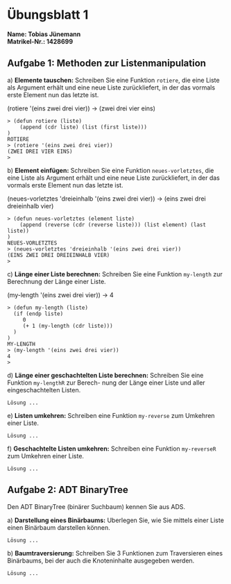 # Übungsblatt 1

**Name:			Tobias Jünemann**  
**Matrikel-Nr.:	1428699**  


## Aufgabe 1: Methoden zur Listenmanipulation

a) **Elemente tauschen:** Schreiben Sie eine Funktion `rotiere`, die eine Liste als Argument erhält und eine
neue Liste zurückliefert, in der das vormals erste Element nun das letzte ist.  

(rotiere '(eins zwei drei vier)) -> (zwei drei vier eins)  

```
> (defun rotiere (liste)
    (append (cdr liste) (list (first liste)))
)
ROTIERE
> (rotiere '(eins zwei drei vier))
(ZWEI DREI VIER EINS)
>
```

b) **Element einfügen:** Schreiben Sie eine Funktion `neues-vorletztes`, die eine Liste als Argument erhält
und eine neue Liste zurückliefert, in der das vormals erste Element nun das letzte ist.  

(neues-vorletztes 'dreieinhalb '(eins zwei drei vier)) -> (eins zwei drei dreieinhalb vier)  

```
> (defun neues-vorletztes (element liste)
    (append (reverse (cdr (reverse liste))) (list element) (last liste))
)
NEUES-VORLETZTES
> (neues-vorletztes 'dreieinhalb '(eins zwei drei vier))
(EINS ZWEI DREI DREIEINHALB VIER)
>
```

c) **Länge einer Liste berechnen:** Schreiben Sie eine Funktion `my-length` zur Berechnung der Länge
einer Liste.  

(my-length '(eins zwei drei vier)) -> 4  

```
> (defun my-length (liste)
  (if (endp liste)
     0
     (+ 1 (my-length (cdr liste)))
  )
)
MY-LENGTH
> (my-length '(eins zwei drei vier))
4
>
```

d) **Länge einer geschachtelten Liste berechnen:** Schreiben Sie eine Funktion `my-lengthR` zur Berech-
nung der Länge einer Liste und aller eingeschachtelten Listen.

```
Lösung ...
```

e) **Listen umkehren:** Schreiben eine Funktion `my-reverse` zum Umkehren einer Liste.

```
Lösung ...
```

f) **Geschachtelte Listen umkehren:** Schreiben eine Funktion `my-reverseR` zum Umkehren einer Liste.

```
Lösung ...
```


## Aufgabe 2: ADT BinaryTree

Den ADT BinaryTree (binärer Suchbaum) kennen Sie aus ADS.

a) **Darstellung eines Binärbaums:** Uberlegen Sie, wie Sie mittels einer Liste einen Binärbaum darstellen
können.

```
Lösung ...
```

b) **Baumtraversierung:** Schreiben Sie 3 Funktionen zum Traversieren eines Binärbaums, bei der auch
die Knoteninhalte ausgegeben werden.

```
Lösung ...
```
